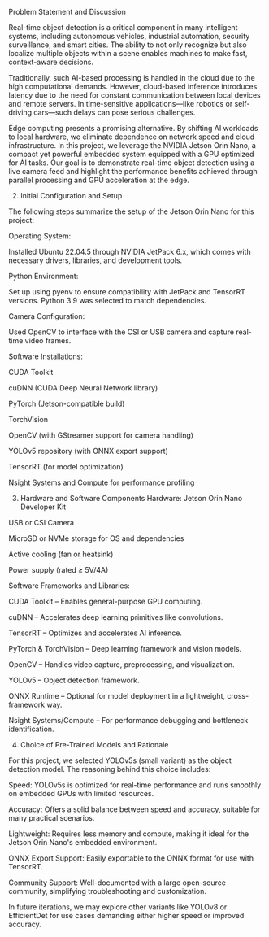Problem Statement and Discussion

Real-time object detection is a critical component in many intelligent systems, including autonomous vehicles, industrial automation, security surveillance, and smart cities. The ability to not only recognize but also localize multiple objects within a scene enables machines to make fast, context-aware decisions.


Traditionally, such AI-based processing is handled in the cloud due to the high computational demands. However, cloud-based inference introduces latency due to the need for constant communication between local devices and remote servers. In time-sensitive applications—like robotics or self-driving cars—such delays can pose serious challenges.


Edge computing presents a promising alternative. By shifting AI workloads to local hardware, we eliminate dependence on network speed and cloud infrastructure. In this project, we leverage the NVIDIA Jetson Orin Nano, a compact yet powerful embedded system equipped with a GPU optimized for AI tasks. Our goal is to demonstrate real-time object detection using a live camera feed and highlight the performance benefits achieved through parallel processing and GPU acceleration at the edge.


2. Initial Configuration and Setup

The following steps summarize the setup of the Jetson Orin Nano for this project:

Operating System:

Installed Ubuntu 22.04.5 through NVIDIA JetPack 6.x, which comes with necessary drivers, libraries, and development tools.


Python Environment:

Set up using pyenv to ensure compatibility with JetPack and TensorRT versions. Python 3.9 was selected to match dependencies.


Camera Configuration:

Used OpenCV to interface with the CSI or USB camera and capture real-time video frames.

Software Installations:

CUDA Toolkit

cuDNN (CUDA Deep Neural Network library)

PyTorch (Jetson-compatible build)

TorchVision

OpenCV (with GStreamer support for camera handling)

YOLOv5 repository (with ONNX export support)

TensorRT (for model optimization)

Nsight Systems and Compute for performance profiling

3. Hardware and Software Components
Hardware:
Jetson Orin Nano Developer Kit

USB or CSI Camera

MicroSD or NVMe storage for OS and dependencies

Active cooling (fan or heatsink)

Power supply (rated ≥ 5V/4A)


Software Frameworks and Libraries:

CUDA Toolkit – Enables general-purpose GPU computing.

cuDNN – Accelerates deep learning primitives like convolutions.

TensorRT – Optimizes and accelerates AI inference.

PyTorch & TorchVision – Deep learning framework and vision models.

OpenCV – Handles video capture, preprocessing, and visualization.

YOLOv5 – Object detection framework.

ONNX Runtime – Optional for model deployment in a lightweight, cross-framework way.

Nsight Systems/Compute – For performance debugging and bottleneck identification.


4. Choice of Pre-Trained Models and Rationale

For this project, we selected YOLOv5s (small variant) as the object detection model. The reasoning behind this choice includes:

Speed: YOLOv5s is optimized for real-time performance and runs smoothly on embedded GPUs with limited resources.

Accuracy: Offers a solid balance between speed and accuracy, suitable for many practical scenarios.

Lightweight: Requires less memory and compute, making it ideal for the Jetson Orin Nano's embedded environment.

ONNX Export Support: Easily exportable to the ONNX format for use with TensorRT.

Community Support: Well-documented with a large open-source community, simplifying troubleshooting and customization.

In future iterations, we may explore other variants like YOLOv8 or EfficientDet for use cases demanding either higher speed or improved accuracy.
